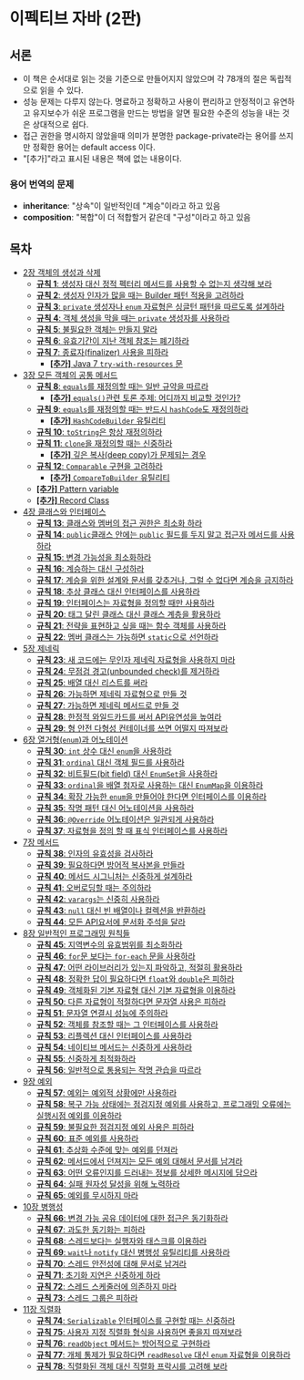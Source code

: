 # 이펙티브 자바 (2판)

## 서론

* 이 책은 순서대로 읽는 것을 기준으로 만들어지지 않았으며 각 78개의 절은 독립적으로 읽을 수 있다.
* 성능 문제는 다루지 않는다. 명료하고 정확하고 사용이 편리하고 안정적이고 유연하고 유지보수가 쉬운 프로그램을 만드는 방법을 알면 필요한 수준의 성능을 내는 것은 상대적으로 쉽다.
* 접근 권한을 명시하지 않았을때 의미가 분명한 package-private라는 용어를 쓰지만 정확한 용어는 default access 이다.
* "[추가]"라고 표시된 내용은 책에 없는 내용이다.

### 용어 번역의 문제

* **inheritance**: "상속"이 일반적인데 "계승"이라고 하고 있음
* **composition**: "복합"이 더 적합할거 같은데 "구성"이라고 하고 있음

## 목차

* [2장 객체의 생성과 삭제](docs/chapter02.md)
  * [**규칙 1**: 생성자 대신 정적 펙터리 메서드를 사용할 수 없는지 생각해 보라](docs/chapter02.md#규칙-1-생성자-대신-정적-펙터리-메서드를-사용할-수-없는지-생각해-보라)
  * [**규칙 2**: 생성자 인자가 많을 때는 Builder 패턴 적용을 고려하라](docs/chapter02.md#규칙-2-생성자-인자가-많을-때는-builder-패턴-적용을-고려하라)
  * [**규칙 3**: `private` 생성자나 `enum` 자료형은 싱글턴 패턴을 따르도록 설계하라](docs/chapter02.md#규칙-3-private-생성자나-enum-자료형은-싱글턴-패턴을-따르도록-설계하라)
  * [**규칙 4**: 객체 생성을 막을 때는 `private` 생성자를 사용하라](docs/chapter02.md#규칙-4-객체-생성을-막을-때는-private-생성자를-사용하라)
  * [**규칙 5**: 불필요한 객체는 만들지 말라](docs/chapter02.md#규칙-5-불필요한-객체는-만들지-말라)
  * [**규칙 6**: 유효기간이 지난 객체 참조는 폐기하라](docs/chapter02.md#규칙-6-유효기간이-지난-객체-참조는-폐기하라)
  * [**규칙 7**: 종료자(finalizer) 사용을 피하라](docs/chapter02.md#규칙-7-종료자finalizer-사용을-피하라)
    * [**[추가]** Java 7 `try-with-resources` 문](docs/chapter02.md#추가-java-7-try-with-resources-문)
* [3장 모든 객체의 공통 메서드](docs/chapter03.md)
  * [**규칙 8**: `equals`를 재정의할 때는 일반 규약을 따르라](docs/chapter03.md#규칙-8-equals를-재정의할-때는-일반-규약을-따르라)
    * [**[추가]** `equals()`관련 토론 주제: 어디까지 비교할 것인가?](docs/chapter03.md##추가-equals관련-토론-주제-어디까지-비교할-것인가)
  * [**규칙 9**: `equals`를 재정의할 때는 반드시 `hashCode`도 재정의하라](docs/chapter03.md#규칙-9-equals를-재정의할-때는-반드시-hashcode도-재정의하라)
    * [**[추가]** `HashCodeBuilder` 유틸리티](docs/chapter03.md#추가-hashcodebuilder-유틸리티)
  * [**규칙 10**: `toString`은 항상 재정의하라](docs/chapter03.md#규칙-10-tostring은-항상-재정의하라)
  * [**규칙 11**: `clone`을 재정의할 때는 신중하라](docs/chapter03.md#규칙-11-clone을-재정의할-때는-신중하라)
    * [**[추가]** 깊은 복사(deep copy)가 문제되는 경우](docs/chapter03.md#추가-깊은-복사deep-copy가-문제되는-경우)
  * [**규칙 12**: `Comparable` 구현을 고려하라](docs/chapter03.md#규칙-12-comparable-구현을-고려하라)
    * [**[추가]** `CompareToBuilder` 유틸리티](docs/chapter03.md#추가-comparetobuilder-유틸리티)
  * [**[추가]** Pattern variable](docs/chapter03.md#추가-pattern-variable)
  * [**[추가]** Record Class](docs/chapter03.md#추가-record-class)
* [4장 클래스와 인터페이스](docs/chapter04.md)
  * [**규칙 13**: 클래스와 멤버의 접근 권한은 최소화 하라](docs/chapter04.md#규칙-13-클래스와-멤버의-접근-권한은-최소화-하라)
  * [**규칙 14**: `public`클래스 안에는 `public` 필드를 두지 말고 접근자 메서드를 사용하라](docs/chapter04.md#규칙-14-public클래스-안에는-public-필드를-두지-말고-접근자-메서드를-사용하라)
  * [**규칙 15**: 변경 가능성을 최소화하라](docs/chapter04.md#규칙-15-변경-가능성을-최소화하라)
  * [**규칙 16**: 계승하는 대신 구성하라](docs/chapter04.md#규칙-16-계승하는-대신-구성하라)
  * [**규칙 17**: 계승을 위한 설계와 문서를 갖추거나, 그럴 수 없다면 계승을 금지하라](docs/chapter04.md#규칙-17-계승을-위한-설계와-문서를-갖추거나-그럴-수-없다면-계승을-금지하라)
  * [**규칙 18**: 추상 클래스 대신 인터페이스를 사용하라](docs/chapter04.md#규칙-18-추상-클래스-대신-인터페이스를-사용하라)
  * [**규칙 19**: 인터페이스는 자료형을 정의할 때만 사용하라](docs/chapter04.md#규칙-19-인터페이스는-자료형을-정의할-때만-사용하라)
  * [**규칙 20**: 태그 달린 클래스 대신 클래스 계층을 활용하라](docs/chapter04.md#규칙-20-태그-달린-클래스-대신-클래스-계층을-활용하라)
  * [**규칙 21**: 전략을 표현하고 싶을 때는 함수 객체를 사용하라](docs/chapter04.md#규칙-21-전략을-표현하고-싶을-때는-함수-객체를-사용하라)
  * [**규칙 22**: 멤버 클래스는 가능하면 `static`으로 선언하라](docs/chapter04.md#규칙-22-멤버-클래스는-가능하면-static으로-선언하라)
* [5장 제네릭](docs/chapter05.md)
  * [**규칙 23**: 새 코드에는 무인자 제네릭 자료형을 사용하지 마라](docs/chapter05.md#규칙-23-새-코드에는-무인자-제네릭-자료형을-사용하지-마라)
  * [**규칙 24**: 무점검 경고(unbounded check)를 제거하라](docs/chapter05.md#규칙-24-무점검-경고unbounded-check를-제거하라)
  * [**규칙 25**: 배열 대신 리스트를 써라](docs/chapter05.md#규칙-25-배열-대신-리스트를-써라)
  * [**규칙 26**: 가능하면 제네릭 자료형으로 만들 것](docs/chapter05.md#규칙-26-가능하면-제네릭-자료형으로-만들-것)
  * [**규칙 27**: 가능하면 제네릭 메서드로 만들 것](docs/chapter05.md#규칙-27-가능하면-제네릭-메서드로-만들-것)
  * [**규칙 28**: 한정적 와일드카드를 써서 API유연성을 높여라](docs/chapter05.md#규칙-28-한정적-와일드카드를-써서-api유연성을-높여라)
  * [**규칙 29**: 형 안전 다형성 컨테이너를 쓰면 어떨지 따져보라](docs/chapter05.md#규칙-29-형-안전-다형성-컨테이너를-쓰면-어떨지-따져보라)
* [6장 열거형(`enum`)과 어노테이션](docs/chapter06.md)
  * [**규칙 30**: `int` 상수 대신 `enum`을 사용하라](docs/chapter06.md#규칙-30-int-상수-대신-enum을-사용하라)
  * [**규칙 31**: `ordinal` 대신 객체 필드를 사용하라](docs/chapter06.md#규칙-31-ordinal-대신-객체-필드를-사용하라)
  * [**규칙 32**: 비트필드(bit field) 대신 `EnumSet`을 사용하라](docs/chapter06.md#규칙-32-비트필드bit-field-대신-enumset을-사용하라)
  * [**규칙 33**: `ordinal`을 배열 첨자로 사용하는 대신 `EnumMap`을 이용하라](docs/chapter06.md#규칙-32-비트필드bit-field-대신-enumset을-사용하라)
  * [**규칙 34**: 확장 가능한 `enum`을 만들어야 한다면 인터페이스를 이용하라](docs/chapter06.md#규칙-34-확장-가능한-enum을-만들어야-한다면-인터페이스를-이용하라)
  * [**규칙 35**: 작명 패턴 대신 어노테이션을 사용하라](docs/chapter06.md#규칙-35-작명-패턴-대신-어노테이션을-사용하라)
  * [**규칙 36**: `@Override` 어노테이션은 일관되게 사용하라](docs/chapter06.md#규칙-36-override-어노테이션은-일관되게-사용하라)
  * [**규칙 37**: 자료형을 정의 할 때 표식 인터페이스를 사용하라](docs/chapter06.md#규칙-37-자료형을-정의-할-때-표식-인터페이스를-사용하라)
* [7장 메서드](docs/chapter07.md)
  * [**규칙 38**: 인자의 유효성을 검사하라](docs/chapter07.md#규칙-38-인자의-유효성을-검사하라)
  * [**규칙 39**: 필요하다면 방어적 복사본을 만들라](docs/chapter07.md#규칙-39-필요하다면-방어적-복사본을-만들라)
  * [**규칙 40**: 메서드 시그니처는 신중하게 설계하라](docs/chapter07.md#규칙-40-메서드-시그니처는-신중하게-설계하라)
  * [**규칙 41**: 오버로딩할 때는 주의하라](docs/chapter07.md#규칙-41-오버로딩할-때는-주의하라)
  * [**규칙 42**: `varargs`는 신중히 사용하라](docs/chapter07.md#규칙-42-varargs는-신중히-사용하라)
  * [**규칙 43**: `null` 대신 빈 배열이나 컬렉션을 반환하라](docs/chapter07.md#규칙-43-null-대신-빈-배열이나-컬렉션을-반환하라)
  * [**규칙 44**: 모든 API요서에 문서화 주석을 달라](docs/chapter07.md#규칙-44-모든-api요서에-문서화-주석을-달라)
* [8장 일반적인 프로그래밍 원칙들](docs/chapter08.md)
  * [**규칙 45**: 지역변수의 유효범위를 최소화하라](docs/chapter08.md#규칙-45-지역변수의-유효범위를-최소화하라)
  * [**규칙 46**: `for`문 보다는 `for-each` 문을 사용하라](docs/chapter08.md#규칙-46-for문-보다는-for-each-문을-사용하라)
  * [**규칙 47**: 어떤 라이브러리가 있는지 파악하고, 적절히 활용하라](docs/chapter08.md#규칙-47-어떤-라이브러리가-있는지-파악하고-적절히-활용하라)
  * [**규칙 48**: 정확한 답이 필요하다면 `float`와 `double`은 피하라](docs/chapter08.md#규칙-48-정확한-답이-필요하다면-float와-double은-피하라)
  * [**규칙 49**: 객체화된 기본 자료형 대신 기본 자료형을 이용하라](docs/chapter08.md#규칙-49-객체화된-기본-자료형-대신-기본-자료형을-이용하라)
  * [**규칙 50**: 다른 자료형이 적절하다면 문자열 사용은 피하라](docs/chapter08.md#규칙-50-다른-자료형이-적절하다면-문자열-사용은-피하라)
  * [**규칙 51**: 문자열 연결시 성능에 주의하라](docs/chapter08.md#규칙-51-문자열-연결시-성능에-주의하라)
  * [**규칙 52**: 객체를 참조할 때는 그 인터페이스를 사용하라](docs/chapter08.md#규칙-52-객체를-참조할-때는-그-인터페이스를-사용하라)
  * [**규칙 53**: 리플렉션 대신 인터페이스를 사용하라](docs/chapter08.md#규칙-53-리플렉션-대신-인터페이스를-사용하라)
  * [**규칙 54**: 네이티브 메서드는 신중하게 사용하라](docs/chapter08.md#규칙-54-네이티브-메서드는-신중하게-사용하라)
  * [**규칙 55**: 신중하게 최적화하라](docs/chapter08.md#규칙-55-신중하게-최적화하라)
  * [**규칙 56**: 일반적으로 통용되는 작명 관습을 따르라](docs/chapter08.md#규칙-56-일반적으로-통용되는-작명-관습을-따르라)
* [9장 예외](docs/chapter09.md)
  * [**규칙 57**: 예외는 예외적 상황에만 사용하라](docs/chapter09.md#규칙-57-예외는-예외적-상황에만-사용하라)
  * [**규칙 58**: 복구 가능 상태에는 점검지정 예외를 사용하고, 프로그래밍 오류에는 실행시점 예외를 이용하라](docs/chapter09.md#규칙-58-복구-가능-상태에는-점검지정-예외를-사용하고-프로그래밍-오류에는-실행시점-예외를-이용하라)
  * [**규칙 59**: 불필요한 점검지정 예외 사용은 피하라](docs/chapter09.md#규칙-59-불필요한-점검지정-예외-사용은-피하라)
  * [**규칙 60**: 표준 예외를 사용하라](docs/chapter09.md#규칙-60-표준-예외를-사용하라)
  * [**규칙 61**: 추상화 수준에 맞는 예외를 던져라](docs/chapter09.md#규칙-61-추상화-수준에-맞는-예외를-던져라)
  * [**규칙 62**: 메서드에서 던져지는 모든 예외 대해서 문서를 남겨라](docs/chapter09.md#규칙-62-메서드에서-던져지는-모든-예외-대해서-문서를-남겨라)
  * [**규칙 63**: 어떤 오류인지를 드러내는 정보를 상세한 메시지에 담으라](docs/chapter09.md#규칙-63-어떤-오류인지를-드러내는-정보를-상세한-메시지에-담으라)
  * [**규칙 64**: 실패 원자성 달성을 위해 노력하라](docs/chapter09.md#규칙-64-실패-원자성-달성을-위해-노력하라)
  * [**규칙 65**: 예외를 무시하지 마라](docs/chapter09.md#규칙-65-예외를-무시하지-마라)
* [10장 병행성](docs/chapter10.md)
  * [**규칙 66**: 변경 가능 공유 데이터에 대한 접근은 동기화하라](docs/chapter10.md#규칙-66-변경-가능-공유-데이터에-대한-접근은-동기화하라)
  * [**규칙 67**: 과도한 동기화는 피하라](docs/chapter10.md#규칙-67-과도한-동기화는-피하라)
  * [**규칙 68**: 스레드보다는 실행자와 태스크를 이용하라](docs/chapter10.md#규칙-68-스레드보다는-실행자와-태스크를-이용하라)
  * [**규칙 69**: `wait`나 `notify` 대신 병행성 유틸리티를 사용하라](docs/chapter10.md#규칙-69-wait나-notify-대신-병행성-유틸리티를-사용하라)
  * [**규칙 70**: 스레드 안전성에 대해 문서로 남겨라](docs/chapter10.md#규칙-70-스레드-안전성에-대해-문서로-남겨라)
  * [**규칙 71**: 초기화 지연은 신중하게 하라](docs/chapter10.md#규칙-71-초기화-지연은-신중하게-하라)
  * [**규칙 72**: 스레드 스케줄러에 의존하지 마라](docs/chapter10.md#규칙-72-스레드-스케줄러에-의존하지-마라)
  * [**규칙 73**: 스레드 그룹은 피하라](docs/chapter10.md#규칙-73-스레드-그룹은-피하라)
* [11장 직렬화](docs/chapter11.md)
  * [**규칙 74**: `Serializable` 인터페이스를 구현할 때는 신중하라](docs/chapter11.md#규칙-74-serializable-인터페이스를-구현할-때는-신중하라)
  * [**규칙 75**: 사용자 지정 직렬화 형식을 사용하면 좋을지 따져보라](docs/chapter11.md#규칙-75-사용자-지정-직렬화-형식을-사용하면-좋을지-따져보라)
  * [**규칙 76**: `readObject` 메서드는 방어적으로 구현하라](docs/chapter11.md#규칙-76-readobject-메서드는-방어적으로-구현하라)
  * [**규칙 77**: 개체 통제가 필요하다면 `readResolve` 대신 `enum` 자료형을 이용하라](docs/chapter11.md#규칙-77-개체-통제가-필요하다면-readresolve-대신-enum-자료형을-이용하라)
  * [**규칙 78**: 직렬화된 객체 대신 직렬화 프락시를 고려해 보라](docs/chapter11.md#규칙-78-직렬화된-객체-대신-직렬화-프락시를-고려해-보라)
